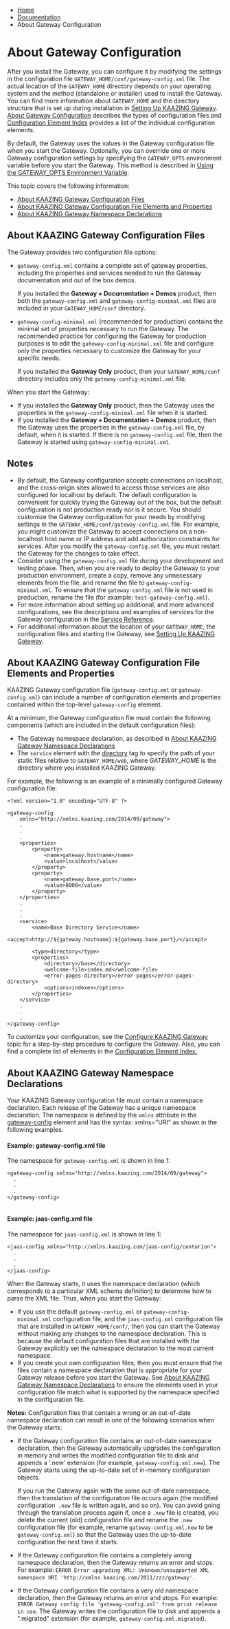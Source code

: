 -   [Home](../../index.md)
-   [Documentation](../index.md)
-   About Gateway Configuration

About Gateway Configuration 
=========================================================

After you install the Gateway, you can configure it by modifying the settings in the configuration file `GATEWAY_HOME/conf/gateway-config.xml` file. The actual location of the `GATEWAY_HOME` directory depends on your operating system and the method (standalone or installer) used to install the Gateway. You can find more information about `GATEWAY_HOME` and the directory structure that is set up during installation in [Setting Up KAAZING Gateway](../about/setup-guide.md). [About Gateway Configuration](c_conf_concepts.md) describes the types of configuration files and [Configuration Element Index](r_conf_elementindex.md) provides a list of the individual configuration elements.

By default, the Gateway uses the values in the Gateway configuration file when you start the Gateway. Optionally, you can override one or more Gateway configuration settings by specifying the `GATEWAY_OPTS` environment variable before you start the Gateway. This method is described in [Using the GATEWAY\_OPTS Environment Variable](p_conf_gw_opts.md).

This topic covers the following information:

-   [About KAAZING Gateway Configuration Files](#aboutconffiles)
-   [About KAAZING Gateway Configuration File Elements and Properties](#aboutconfelements)
-   [About KAAZING Gateway Namespace Declarations](#aboutnamespace)

<a name="aboutconffiles"></a>About KAAZING Gateway Configuration Files
----------------------------------------------------------------------------

The Gateway provides two configuration file options:

-   `gateway-config.xml` contains a complete set of gateway properties, including the properties and services needed to run the Gateway documentation and out of the box demos. 

    If you installed the **Gateway + Documentation + Demos** product, then both the `gateway-config.xml` and `gateway-config-minimal.xml` files are included in your `GATEWAY_HOME/conf` directory.

    

-   `gateway-config-minimal.xml` (recommended for production) contains the minimal set of properties necessary to run the Gateway. The recommended practice for configuring the Gateway for production purposes is to edit the `gateway-config-minimal.xml` file and configure only the properties necessary to customize the Gateway for your specific needs. 

    If you installed the **Gateway Only** product, then your `GATEWAY_HOME/conf` directory includes only the `gateway-config-minimal.xml` file.

    


When you start the Gateway:

-   If you installed the **Gateway Only** product, then the Gateway uses the properties in the `gateway-config-minimal.xml` file when it is started.
-   If you installed the **Gateway + Documentation + Demos** product, then the Gateway uses the properties in the `gateway-config.xml` file, by default, when it is started. If there is no `gateway-config.xml` file, then the Gateway is started using `gateway-config-minimal.xml`.


Notes
-----

-   By default, the Gateway configuration accepts connections on localhost, and the cross-origin sites allowed to access those services are also configured for localhost by default. The default configuration is convenient for quickly trying the Gateway out of the box, but the default configuration is not production ready nor is it secure. You should customize the Gateway configuration for your needs by modifying settings in the `GATEWAY_HOME/conf/gateway-config.xml` file. For example, you might customize the Gateway to accept connections on a non-localhost host name or IP address and add authorization constraints for services. After you modify the `gateway-config.xml` file, you must restart the Gateway for the changes to take effect.
-   Consider using the `gateway-config.xml` file during your development and testing phase. Then, when you are ready to deploy the Gateway to your production environment, create a copy, remove any unnecessary elements from the file, and rename the file to `gateway-config-minimal.xml`. To ensure that the `gateway-config.xml` file is not used in production, rename the file (for example: `test-gateway-config.xml`).
-   For more information about setting up additional, and more advanced configurations, see the descriptions and examples of services for the Gateway configuration in the [Service Reference](../admin-reference/r_conf_service.md).
-   For additional information about the location of your `GATEWAY_HOME`, the configuration files and starting the Gateway, see [Setting Up KAAZING Gateway](../about/setup-guide.md).

<a name="aboutconfelements"></a>About KAAZING Gateway Configuration File Elements and Properties
------------------------------------------------------------------------------------------------------

KAAZING Gateway configuration file (`gateway-config.xml` or `gateway-config.xml`) can include a number of configuration elements and properties contained within the top-level `gateway-config` element.

At a minimum, the Gateway configuration file must contain the following components (which are included in the default configuration files):

-   The Gateway namespace declaration, as described in [About KAAZING Gateway Namespace Declarations](#aboutnamespace)
-   The `service` element with the [directory](r_conf_service.md#directory) tag to specify the path of your static files relative to `GATEWAY_HOME/web`, where *GATEWAY\_HOME* is the directory where you installed KAAZING Gateway.

For example, the following is an example of a minimally configured Gateway configuration file:

``` auto-links:
<?xml version="1.0" encoding="UTF-8" ?>

<gateway-config
    xmlns="http://xmlns.kaazing.com/2014/09/gateway">
    .
    .
    .
    <properties>
        <property>
            <name>gateway.hostname</name>
            <value>localhost</value>
        </property>
        <property>
            <name>gateway.base.port</name>
            <value>8000</value>
        </property>
    </properties>
    .
    .
    .
    <service>
        <name>Base Directory Service</name>
        <accept>http://${gateway.hostname}:${gateway.base.port}/</accept>

        <type>directory</type>
        <properties>
            <directory>/base</directory>
            <welcome-file>index.md</welcome-file>
            <error-pages-directory>/error-pages</error-pages-directory>
            <options>indexes</options>
        </properties>
    </service>
    .
    .
    .
</gateway-config>
```

To customize your configuration, see the [Configure KAAZING Gateway](p_conf_files.md) topic for a step-by-step procedure to configure the Gateway. Also, you can find a complete list of elements in the [Configuration Element Index.](r_conf_elementindex.md)

<a name="aboutnamespace"></a>About KAAZING Gateway Namespace Declarations
-------------------------------------------------------------------------------

Your KAAZING Gateway configuration file must contain a namespace declaration. Each release of the Gateway has a unique namespace declaration. The namespace is defined by the `xmlns` attribute in the [gateway-config](r_conf_gwconfig.md) element and has the syntax: <span class="code">xmlns=</span>*<span class="code">*"URI"*</span>* as shown in the following examples.

#### Example: gateway-config.xml file

The namespace for `gateway-config.xml` is shown in line 1:

``` auto-links:
<gateway-config xmlns="http://xmlns.kaazing.com/2014/09/gateway">
  .
  .
  .
</gateway-config>
  
```

#### Example: jaas-config.xml file

The namespace for `jaas-config.xml` is shown in line 1:

``` auto-links:
<jaas-config xmlns="http://xmlns.kaazing.com/jaas-config/centurion">
  .
  .
  .
</jaas-config>
```

When the Gateway starts, it uses the namespace declaration (which corresponds to a particular XML schema definition) to determine how to parse the XML file. Thus, when you start the Gateway:

-   If you use the default `gateway-config.xml` or `gateway-config-minimal.xml` configuration file, and the `jaas-config.xml` configuration file that are installed in `GATEWAY_HOME/conf/`, then you can start the Gateway without making any changes to the namespace declaration. This is because the default configuration files that are installed with the Gateway explicitly set the namespace declaration to the most current namespace.
-   If you create your own configuration files, then you must ensure that the files contain a namespace declaration that is appropriate for your Gateway release before you start the Gateway. See [About KAAZING Gateway Namespace Declarations](c_conf_concepts.md#aboutnamespace) to ensure the elements used in your configuration file match what is supported by the namespace specified in the configuration file.

**Notes:** 
Configuration files that contain a wrong or an out-of-date namespace declaration can result in one of the following scenarios when the Gateway starts:

-   If the Gateway configuration file contains an out-of-date namespace declaration, then the Gateway automatically upgrades the configuration in memory and writes the modified configuration file to disk and appends a '.new' extension (for example, `gateway-config.xml.new`). The Gateway starts using the up-to-date set of in-memory configuration objects.

    If you run the Gateway again with the same out-of-date namespace, then the translation of the configuration file occurs again (the modified configuration` .new` file is written again, and so on). You can avoid going through the translation process again if, once a `.new` file is created, you delete the current (old) configuration file and rename the `.new` configuration file (for example, rename `gateway-config.xml.new` to be `gateway-config.xml`) so that the Gateway uses the up-to-date configuration the next time it starts.

-   If the Gateway configuration file contains a completely wrong namespace declaration, then the Gateway returns an error and stops. For example: `ERROR Error upgrading XML: Unknown/unsupported XML namespace URI 'http://xmlns.kaazing.com/2011/zzz/gateway'`.
-   If the Gateway configuration file contains a very old namespace declaration, then the Gateway returns an error and stops. For example: `ERROR Gateway config file 'gateway-config.xml' from prior release in use`. The Gateway writes the configuration file to disk and appends a ".migrated" extension (for example, `gateway-config.xml.migrated`). 

</span>

</div>

